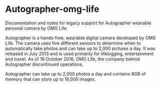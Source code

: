 # Autographer-omg-life
Documentation and notes for legacy support for Autographer wearable personal camera by OMG Life.

Autographer is a hands-free, wearable digital camera developed by OMG Life. The camera uses five different sensors to determine when to automatically take photos and can take up to 2,000 pictures a day. It was released in July 2013 and is used primarily for lifelogging, entertainment and travel. As of 16 October 2016, OMG Life, the company behind Autographer discontinued operations.

Autographer can take up to 2,000 photos a day and contains 8GB of memory that can store up to 16,000 images.
